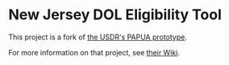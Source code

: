 # New Jersey DOL Eligibility Tool

This project is a fork of [the USDR's PAPUA prototype](https://github.com/usdigitalresponse/project-papua).

For more information on that project, see [their Wiki](https://github.com/usdigitalresponse/project-papua/wiki).
